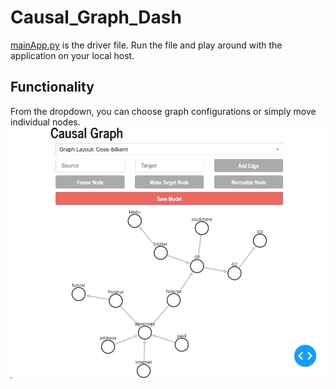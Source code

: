 # Causal_Graph_Dash
[mainApp.py](mainApp.py) is the driver file. Run the file and play around with the application on your local host.

## Functionality
From the dropdown, you can choose graph configurations or simply move individual nodes.
![](gifs/causalGif_1.gif)

